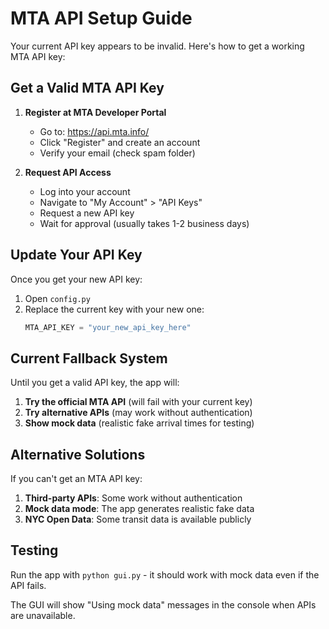 # MTA API Setup Guide

Your current API key appears to be invalid. Here's how to get a working MTA API key:

## Get a Valid MTA API Key

1. **Register at MTA Developer Portal**
   - Go to: https://api.mta.info/
   - Click "Register" and create an account
   - Verify your email (check spam folder)

2. **Request API Access**
   - Log into your account
   - Navigate to "My Account" > "API Keys"
   - Request a new API key
   - Wait for approval (usually takes 1-2 business days)

## Update Your API Key

Once you get your new API key:

1. Open `config.py`
2. Replace the current key with your new one:
   ```python
   MTA_API_KEY = "your_new_api_key_here"
   ```

## Current Fallback System

Until you get a valid API key, the app will:

1. **Try the official MTA API** (will fail with your current key)
2. **Try alternative APIs** (may work without authentication)
3. **Show mock data** (realistic fake arrival times for testing)

## Alternative Solutions

If you can't get an MTA API key:

1. **Third-party APIs**: Some work without authentication
2. **Mock data mode**: The app generates realistic fake data
3. **NYC Open Data**: Some transit data is available publicly

## Testing

Run the app with `python gui.py` - it should work with mock data even if the API fails.

The GUI will show "Using mock data" messages in the console when APIs are unavailable.